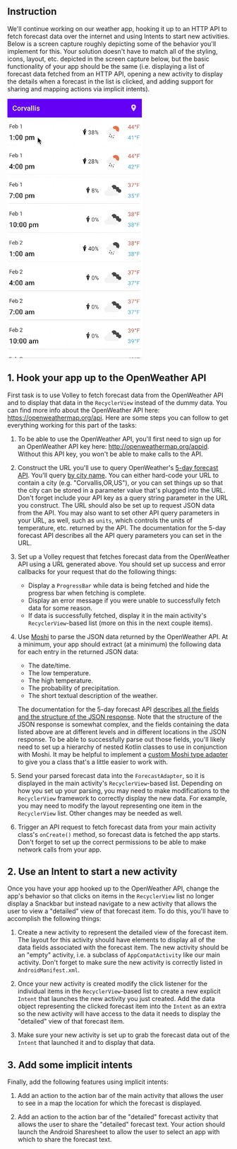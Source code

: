 ## Instruction

We'll continue working on our weather app, hooking it up to an HTTP API to fetch forecast data over the internet and using Intents to start new activities. Below is a screen capture roughly depicting some of the behavior you'll implement for this.  Your solution doesn't have to match all of the styling, icons, layout, etc. depicted in the screen capture below, but the basic functionality of your app should be the same (i.e. displaying a list of forecast data fetched from an HTTP API, opening a new activity to display the details when a forecast in the list is clicked, and adding support for sharing and mapping actions via implicit intents).

![Screen capture of working app](screencap.gif)

## 1. Hook your app up to the OpenWeather API

 First task is to use Volley to fetch forecast data from the OpenWeather API and to display that data in the `RecyclerView` instead of the dummy data.  You can find more info about the OpenWeather API here: https://openweathermap.org/api.  Here are some steps you can follow to get everything working for this part of the tasks:

  1. To be able to use the OpenWeather API, you'll first need to sign up for an OpenWeather API key here: http://openweathermap.org/appid.  Without this API key, you won't be able to make calls to the API.

  2. Construct the URL you'll use to query OpenWeather's [5-day forecast API](https://openweathermap.org/forecast5).  You'll query [by city name](https://openweathermap.org/forecast5#name5).  You can either hard-code your URL to contain a city (e.g. "Corvallis,OR,US"), or you can set things up so that the city can be stored in a parameter value that's plugged into the URL.  Don't forget include your API key as a query string parameter in the URL you construct.  The URL should also be set up to request JSON data from the API.  You may also want to set other API query parameters in your URL, as well, such as `units`, which controls the units of temperature, etc. returned by the API.  The documentation for the 5-day forecast API describes all the API query parameters you can set in the URL.

  3. Set up a Volley request that fetches forecast data from the OpenWeather API using a URL generated above.  You should set up success and error callbacks for your request that do the following things:
      * Display a `ProgressBar` while data is being fetched and hide the progress bar when fetching is complete.
      * Display an error message if you were unable to successfully fetch data for some reason.
      * If data is successfully fetched, display it in the main activity's `RecyclerView`-based list (more on this in the next couple items).

  4. Use [Moshi](https://github.com/square/moshi/) to parse the JSON data returned by the OpenWeather API.  At a minimum, your app should extract (at a minimum) the following data for each entry in the returned JSON data:
      * The date/time.
      * The low temperature.
      * The high temperature.
      * The probability of precipitation.
      * The short textual description of the weather.

      The documentation for the 5-day forecast API [describes all the fields and the structure of the JSON response](https://openweathermap.org/forecast5#JSON).  Note that the structure of the JSON response is somewhat complex, and the fields containing the data listed above are at different levels and in different locations in the JSON response.  To be able to successfully parse out those fields, you'll likely need to set up a hierarchy of nested Kotlin classes to use in conjunction with Moshi.  It may be helpful to implement a [custom Moshi type adapter](https://github.com/square/moshi/#custom-type-adapters) to give you a class that's a little easier to work with.

  5. Send your parsed forecast data into the `ForecastAdapter`, so it is displayed in the main activity's `RecyclerView`-based list.  Depending on how you set up your parsing, you may need to make modifications to the `RecyclerView` framework to correctly display the new data.  For example, you may need to modify the layout representing one item in the `RecyclerView` list.  Other changes may be needed as well.

  6. Trigger an API request to fetch forecast data from your main activity class's `onCreate()` method, so forecast data is fetched the app starts.  Don't forget to set up the correct permissions to be able to make network calls from your app.

## 2. Use an Intent to start a new activity

Once you have your app hooked up to the OpenWeather API, change the app's behavior so that clicks on items in the `RecyclerView` list no longer display a Snackbar but instead navigate to a new activity that allows the user to view a "detailed" view of that forecast item.  To do this, you'll have to accomplish the following things:

  1. Create a new activity to represent the detailed view of the forecast item.  The layout for this activity should have elements to display all of the data fields associated with the forecast item.  The new activity should be an "empty" activity, i.e. a subclass of `AppCompatActivity` like our main activity.  Don't forget to make sure the new activity is correctly listed in `AndroidManifest.xml`.

  2. Once your new activity is created modify the click listener for the individual items in the `RecyclerView`-based list to create a new explicit `Intent` that launches the new activity you just created.  Add the data object representing the clicked forecast item into the `Intent` as an extra so the new activity will have access to the data it needs to display the "detailed" view of that forecast item.

  3. Make sure your new activity is set up to grab the forecast data out of the `Intent` that launched it and to display that data.

## 3. Add some implicit intents

Finally, add the following features using implicit intents:

  1. Add an action to the action bar of the main activity that allows the user to see in a map the location for which the forecast is displayed.

  2. Add an action to the action bar of the "detailed" forecast activity that allows the user to share the "detailed" forecast text.  Your action should launch the Android Sharesheet to allow the user to select an app with which to share the forecast text.
